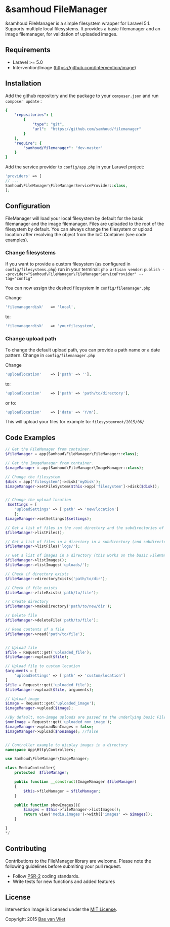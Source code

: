 # &samhoud FileManager

&samhoud FileManager is a simple filesystem wrapper for Laravel 5.1. Supports multiple local filesystems. 
It provides a basic filemanager and an image filemanager, for validation of uploaded images.


## Requirements

- Laravel >= 5.0
- Intervention/Image (https://github.com/Intervention/image)


## Installation

Add the github repository and the package to your `composer.json` and run ```composer update``` :

```yaml
{
 	"repositories": [
        {
            "type": "git",
            "url":  "https://github.com/samhoud/filemanager"
        }
    ],
    "require": {
        "samhoud/filemanager": "dev-master"
    }
}
```
Add the service provider to ```config/app.php``` in your Laravel project:

```php
'providers' => [
// ...
Samhoud\FileManager\FileManagerServiceProvider::class,
];
```

## Configuration

FileManager will load your local filesystem by default for the basic filemanager and the image filemanager. Files are uploaded to the root of the filesystem by default. You can always change the filesystem or upload location after resolving the object from the IoC Container (see code examples).

### Change filesystems
If you want to provide a custom filesystem (as configured in ```config/filesystems.php```) run in your terminal:
```php artisan vendor:publish --provider="Samhoud\FileManager\FileManagerServiceProvider" --tag="config"```

You can now assign the desired filesystem in ```config/filemanager.php```

Change
```php
'filemanagerdisk'   => 'local',
```

to: 
```php
'filemanagerdisk'   => 'yourfilesystem',
```

### Change upload path
To change the default upload path, you can provide a path name or a date pattern. Change in ```config/filemanager.php```

Change
```php
'uploadlocation'    => ['path' => ''],
```

to: 
```php
'uploadlocation'    => ['path' => 'path/to/directory'],
```

or to:
```php 
'uploadlocation'    => ['date' => 'Y/m'],
```
This will upload your files for example to: ```filesystemroot/2015/06/``` 


## Code Examples

```php
// Get the FileManager from container.
$fileManager = app(Samhoud\FileManager\FileManager::class);

// Get the ImageManager from container.
$imageManager = app(Samhoud\FileManager\ImageManager::class);

// Change the filesystem
$disk = app('filesystem')->disk('myDisk');
$imageManager->setFileSystem($this->app['filesystem']->disk($disk));


// Change the upload location
 $settings = [
 	'uploadSettings' => ['path' => 'new/location']  
 	];
$imageManager->setSettings($settings);

// Get a list of files in the root directory and the subdirectories of the filesystem
$fileManager->listFiles();

// Get a list of files in a directory in a subdirectory (and subdirectories of this directory) of the filesystem
$fileManager->listFiles('logs/');

// Get a list of images in a directory (this works on the basic FileManager as well)
$fileManager->listImages();
$fileManager->listImages('uploads/');

// Check if directory exists
$fileManager->directoryExists('path/to/dir');

// Check if file exists
$fileManager->fileExists('path/to/file');

// Create directory
$fileManager->makeDirectory('path/to/new/dir');

// Delete file
$fileManager->deleteFile('path/to/file');

// Read contents of a file
$fileManager->read('path/to/file');


// Upload file
$file = Request::get('uploaded_file');
$fileManager->upload($file);

// Upload file to custom location
$arguments = [
	'uploadSettings' => ['path' => 'custom/location']  
]
$file = Request::get('uploaded_file');
$fileManager->upload($file, arguments);

// Upload image
$image = Request::get('uploaded_image');
$imageManager->upload($image);

//By default, non-image uploads are passed to the underlying basic FileManager. To prevent this, disable the upload of non-image files:
$nonImage = Request::get('uploaded_non_image');
$imageManager->uploadNonImages = false;
$imageManager->upload($nonImage); //false


// Controller example to display images in a directory
namespace App\Http\Controllers;

use Samhoud\FileManager\ImageManager;

class MediaController{
	protected  $fileManager;

	public function __construct(ImageManager $fileManager)
	{
		$this->fileManager = $fileManager;
	}

	public function showImages(){
		$images = $this->fileManager->listImages();
		return view('media.images')->with(['images' => $images]);
	}

}
*/

```

## Contributing

Contributions to the FileManager library are welcome. Please note the following guidelines before submiting your pull request.

- Follow [PSR-2](http://www.php-fig.org/psr/psr-2/) coding standards.
- Write tests for new functions and added features

## License

Intervention Image is licensed under the [MIT License](http://opensource.org/licenses/MIT).

Copyright 2015 [Bas van Vliet](http://samhoud.com/)
